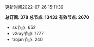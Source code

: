 更新时间2022-07-26 15:11:36

**总订阅: 378**
**总节点: 13432**
**有效节点: 2670**
- ss节点: 652
- v2ray节点: 1777
- trojan节点: 240
